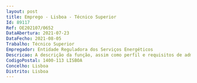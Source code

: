 ```yaml
--- 
layout: post
title: Emprego - Lisboa - Técnico Superior
Id: 89117
Ref: OE202107/0652
DataAbertura: 2021-07-23
DataFecho: 2021-08-05
Trabalho: Técnico Superior
Empregador: Entidade Reguladora dos Serviços Energéticos
Descricao: A descrição da função, assim como perfil e requisitos de admissão poderão ser consultados em   https   www.erse.pt institucional recursos humanos recrutamento 
CodigoPostal: 1400-113 LISBOA
Concelho: Lisboa
Distrito: Lisboa
--- 
```

